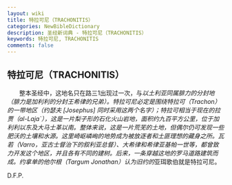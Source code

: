 ```yaml
---
layout: wiki
title: 特拉可尼（TRACHONITIS）
categories: NewBibleDictionary
description: 圣经新词典 - 特拉可尼（TRACHONITIS）
keywords: 特拉可尼, TRACHONITIS
comments: false
---
```


## 特拉可尼（TRACHONITIS）

　　整本圣经中，这地名只在路三1出现过一次，与*以土利亚同属腓力的分封地（腓力是加利利的分封王希律的兄弟）。特拉可尼必定是围绕特拉可（Trachon）的一带地区（约瑟夫 [Josephus] 同时采用这两个名字）；特拉可相当于现在的拉贾（al-Laja`），这是一片梨子形的石化火山岩地，面积约九百平方公里，位于加利利以东及大马士革以南。整体来说，这是一片荒芜的土地，但偶尔仍可发现一些肥沃的土壤和水源。这里崎岖嶙峋的地势成为被放逐者和土匪理想的藏身之所。瓦若（Varro，亚古士督治下的叙利亚总督）、大希律和希律亚基帕一世等，都曾致力开发这个地区，并且各有不同的建树。后来，一条穿越这地的罗马道路建筑而成。约拿单的他尔根（Targum Jonathan）认为旧约的*亚珥歌伯就是特拉可尼。

D.F.P.








